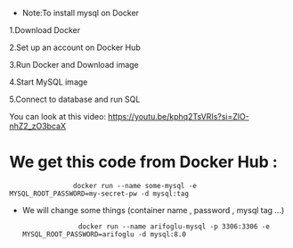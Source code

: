 * Note:To install mysql on Docker

1.Download Docker 

2.Set up an account on Docker Hub

3.Run Docker and Download image

4.Start MySQL image

5.Connect to database and run SQL

You can look at this video: https://youtu.be/kphq2TsVRIs?si=ZlO-nhZ2_zO3bcaX

# We get this code from Docker Hub :

                    docker run --name some-mysql -e MYSQL_ROOT_PASSWORD=my-secret-pw -d mysql:tag

* We will change some things (container name , password , mysql tag ...)   

                    docker run --name arifoglu-mysql -p 3306:3306 -e MYSQL_ROOT_PASSWORD=arifoglu -d mysql:8.0